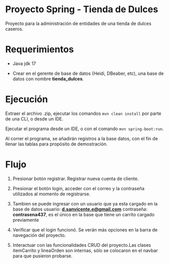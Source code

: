 # Proyecto Spring - Tienda de Dulces

Proyecto para la administración de entidades de una tienda de dulces caseros.

# Requerimientos

* Java jdk 17

* Crear en el gerente de base de datos (Heidi, DBeaber, etc), una base de datos con nombre **tienda_dulces**.

# Ejecución

Extraer el archivo .zip, ejecutar los comandos `mvn clean install` por parte de una CLI, o desde un IDE.

Ejecutar el programa desde un IDE, o con el comando `mvn spring-boot:run`.

Al correr el programa, se añadirán registros a la base datos, con el fin de llenar las tablas para propósito de demostración.

# Flujo 

1. Presionar botón registrar. Registrar nueva cuenta de cliente.

2. Presionar el botón login, acceder con el correo y la contraseña utilizados al momento de registrarse.

3. Tambien se puede ingresar con un usuario que ya esta cargado en la base de datos usuario: **d.sanvicente.e@gmail.com** contraseña: **contrasena437**, es el único en la base que tiene un carrito cargado previamente   

4. Verificar que el login funcionó. Se verán más opciones en la barra de navegación del proyecto.

5. Interactuar con las funcionalidades CRUD del proyecto.Las clases itemCarrito y lineaOrden son internas, sólo se colocaron en el navbar para que pusieron probarse.
